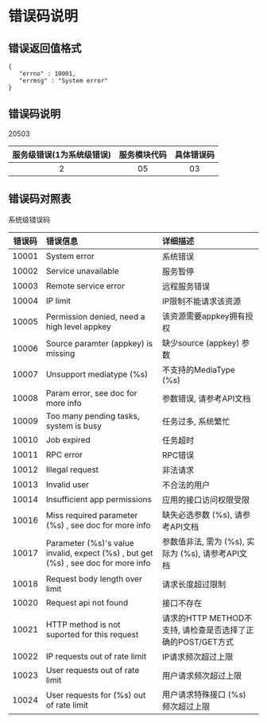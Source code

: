 # 错误码说明

## 错误返回值格式
```
{
   "errno" : 10001,
   "errmsg" : "System error"
}
```

## 错误码说明

20503

|服务级错误(1为系统级错误) | 服务模块代码 | 具体错误码 |
|:------------------------:|:------------:|:----------:|
| 2 | 05 | 03 |

## 错误码对照表

系统级错误码

| 错误码 | 错误信息 | 详细描述 |
|:------:|:---------|:---------|
| 10001 | System error | 系统错误 |
| 10002 | Service unavailable | 服务暂停 |
| 10003 | Remote service error | 远程服务错误 |
| 10004 | IP limit | IP限制不能请求该资源 |
| 10005 | Permission denied, need a high level appkey | 该资源需要appkey拥有授权 |
| 10006 | Source paramter (appkey) is missing | 缺少source (appkey) 参数 |
| 10007 | Unsupport mediatype (%s) | 不支持的MediaType (%s) |
| 10008 | Param error, see doc for more info | 参数错误, 请参考API文档 |
| 10009 | Too many pending tasks, system is busy | 任务过多, 系统繁忙 |
| 10010 | Job expired | 任务超时 |
| 10011 | RPC error | RPC错误 |
| 10012 | Illegal request | 非法请求 |
| 10013 | Invalid user | 不合法的用户 |
| 10014 | Insufficient app permissions | 应用的接口访问权限受限 |
| 10016 | Miss required parameter (%s) , see doc for more info | 缺失必选参数 (%s), 请参考API文档 |
| 10017 | Parameter (%s)'s value invalid, expect (%s) , but get (%s) , see doc for more info | 参数值非法, 需为 (%s), 实际为 (%s), 请参考API文档 |
| 10018 | Request body length over limit | 请求长度超过限制 |
| 10020 | Request api not found | 接口不存在 |
| 10021 | HTTP method is not suported for this request | 请求的HTTP METHOD不支持, 请检查是否选择了正确的POST/GET方式 |
| 10022 | IP requests out of rate limit | IP请求频次超过上限 |
| 10023 | User requests out of rate limit | 用户请求频次超过上限 |
| 10024 | User requests for (%s) out of rate limit | 用户请求特殊接口 (%s) 频次超过上限 |
